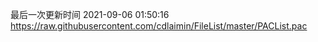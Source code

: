 最后一次更新时间 2021-09-06 01:50:16
https://raw.githubusercontent.com/cdlaimin/FileList/master/PACList.pac

